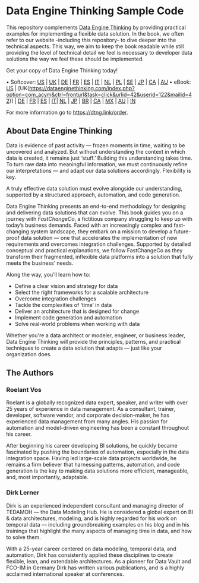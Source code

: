 # Data Engine Thinking Sample Code

This repository complements [Data Engine Thinking](https://dataenginethinking.com/) by providing practical examples for implementing a flexible data solution. In the book, we often refer to our website -including this repository- to dive deeper into the technical aspects. This way, we aim to keep the book readable while still providing the level of technical detail we feel is necessary to developer data solutions the way we feel these should be implemented.

Get your copy of Data Engine Thinking today!

•	Softcover: [US](https://dataenginethinking.com/index.php?option=com_acym&ctrl=fronturl&task=click&urlid=27&userid=122&mailid=42) | [UK](https://dataenginethinking.com/index.php?option=com_acym&ctrl=fronturl&task=click&urlid=28&userid=122&mailid=42) | [DE](https://dataenginethinking.com/index.php?option=com_acym&ctrl=fronturl&task=click&urlid=29&userid=122&mailid=42) | [FR](https://dataenginethinking.com/index.php?option=com_acym&ctrl=fronturl&task=click&urlid=30&userid=122&mailid=42) | [ES](https://dataenginethinking.com/index.php?option=com_acym&ctrl=fronturl&task=click&urlid=31&userid=122&mailid=42) | [IT](https://dataenginethinking.com/index.php?option=com_acym&ctrl=fronturl&task=click&urlid=32&userid=122&mailid=42) | [NL](https://dataenginethinking.com/index.php?option=com_acym&ctrl=fronturl&task=click&urlid=33&userid=122&mailid=42) | [PL](https://dataenginethinking.com/index.php?option=com_acym&ctrl=fronturl&task=click&urlid=34&userid=122&mailid=42) | [SE](https://dataenginethinking.com/index.php?option=com_acym&ctrl=fronturl&task=click&urlid=35&userid=122&mailid=42) | [JP](https://dataenginethinking.com/index.php?option=com_acym&ctrl=fronturl&task=click&urlid=36&userid=122&mailid=42) | [CA](https://dataenginethinking.com/index.php?option=com_acym&ctrl=fronturl&task=click&urlid=37&userid=122&mailid=42) | [AU](https://dataenginethinking.com/index.php?option=com_acym&ctrl=fronturl&task=click&urlid=38&userid=122&mailid=42)
•	eBook: [US](https://dataenginethinking.com/index.php?option=com_acym&ctrl=fronturl&task=click&urlid=41&userid=122&mailid=42) | [UK(https://dataenginethinking.com/index.php?option=com_acym&ctrl=fronturl&task=click&urlid=42&userid=122&mailid=42)] | [DE](https://dataenginethinking.com/index.php?option=com_acym&ctrl=fronturl&task=click&urlid=43&userid=122&mailid=42) | [FR](https://dataenginethinking.com/index.php?option=com_acym&ctrl=fronturl&task=click&urlid=44&userid=122&mailid=42) | [ES](https://dataenginethinking.com/index.php?option=com_acym&ctrl=fronturl&task=click&urlid=45&userid=122&mailid=42) | [IT](https://dataenginethinking.com/index.php?option=com_acym&ctrl=fronturl&task=click&urlid=46&userid=122&mailid=42)| [NL](https://dataenginethinking.com/index.php?option=com_acym&ctrl=fronturl&task=click&urlid=47&userid=122&mailid=42) | [JP](https://dataenginethinking.com/index.php?option=com_acym&ctrl=fronturl&task=click&urlid=48&userid=122&mailid=42) | [BR](https://dataenginethinking.com/index.php?option=com_acym&ctrl=fronturl&task=click&urlid=49&userid=122&mailid=42) | [CA](https://dataenginethinking.com/index.php?option=com_acym&ctrl=fronturl&task=click&urlid=50&userid=122&mailid=42) | [MX](https://dataenginethinking.com/index.php?option=com_acym&ctrl=fronturl&task=click&urlid=51&userid=122&mailid=42) | [AU](https://dataenginethinking.com/index.php?option=com_acym&ctrl=fronturl&task=click&urlid=52&userid=122&mailid=42) | [IN](https://dataenginethinking.com/index.php?option=com_acym&ctrl=fronturl&task=click&urlid=53&userid=122&mailid=42)

For more information go to https://dtng.link/order.

## About Data Engine Thinking

Data is evidence of past activity — frozen moments in time, waiting to be uncovered and analyzed. But without understanding the context in which data is created, it remains just ‘stuff.’ Building this understanding takes time. To turn raw data into meaningful information, we must continuously refine our interpretations — and adapt our data solutions accordingly. Flexibility is key. 

A truly effective data solution must evolve alongside our understanding, supported by a structured approach, automation, and code generation.

Data Engine Thinking presents an end-to-end methodology for designing and delivering data solutions that can evolve. This book guides you on a journey with *FastChangeCo*, a fictitious company struggling to keep up with today’s business demands. Faced with an increasingly complex and fast-changing system landscape, they embark on a mission to develop a future-proof data solution — one that accelerates the implementation of new requirements and overcomes integration challenges.
Supported by detailed conceptual and practical explanations, we follow FastChangeCo as they transform their fragmented, inflexible data platforms into a solution that fully meets the business’ needs.

Along the way, you’ll learn how to:
* Define a clear vision and strategy for data
* Select the right frameworks for a scalable architecture
* Overcome integration challenges
* Tackle the complexities of ‘time’ in data
* Deliver an architecture that is designed for change
* Implement code generation and automation
* Solve real-world problems when working with data

Whether you're a data architect or modeler, engineer, or business leader, Data Engine Thinking will provide the principles, patterns, and practical techniques to create a data solution that adapts — just like your organization does.

## The Authors

### Roelant Vos

Roelant is a globally recognized data expert, speaker, and writer with over 25 years of experience in data management. As a consultant, trainer, developer, software vendor, and corporate decision-maker, he has experienced data management from many angles. His passion for automation and model-driven engineering has been a constant throughout his career.

After beginning his career developing BI solutions, he quickly became fascinated by pushing the boundaries of automation, especially in the data integration space. Having led large-scale data projects worldwide, he remains a firm believer that harnessing patterns, automation, and code generation is the key to making data solutions more efficient, manageable, and, most importantly, adaptable.

### Dirk Lerner

Dirk is an experienced independent consultant and managing director of TEDAMOH — the Data Modeling Hub. He is considered a global expert on BI & data architectures, modeling, and is highly regarded for his work on temporal data — including groundbreaking examples on his blog and in his trainings that highlight the many aspects of managing time in data, and how to solve them.

With a 25-year career centered on data modeling, temporal data, and automation, Dirk has consistently applied these disciplines to create flexible, lean, and extendable architectures.
As a pioneer for Data Vault and FCO-IM in Germany Dirk has written various publications, and is a highly acclaimed international speaker at conferences.
